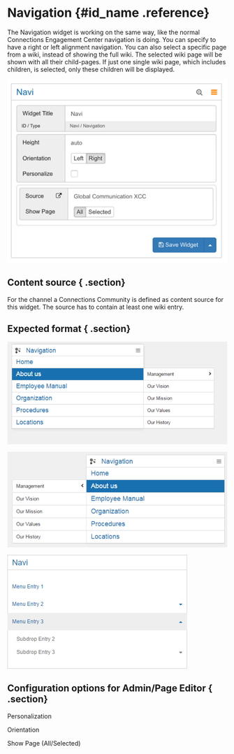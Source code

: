 # Navigation {#id_name .reference}

The Navigation widget is working on the same way, like the normal Connections Engagement Center navigation is doing. You can specify to have a right or left alignment navigation. You can also select a specific page from a wiki, instead of showing the full wiki. The selected wiki page will be shown with all their child-pages. If just one single wiki page, which includes children, is selected, only these children will be displayed.

![image](images/image077.png)

## Content source { .section}

For the channel a Connections Community is defined as content source for this widget. The source has to contain at least one wiki entry.

## Expected format { .section}

![image](images/image078.png)

![image](images/image079.png)

![image](images/image080.png)

## Configuration options for Admin/Page Editor { .section}

Personalization

Orientation

Show Page \(All/Selected\)

